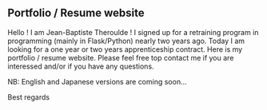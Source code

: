 ## Portfolio / Resume website

Hello ! I am Jean-Baptiste Theroulde !
I signed up for a retraining program in programming (mainly in Flask/Python)
nearly two years ago. Today I am looking for a one year or two years 
apprenticeship contract.
Here is my portfolio / resume website. Please feel free top contact me if you
are interessed and/or if you have any questions.

NB: English and Japanese versions are coming soon...

Best regards